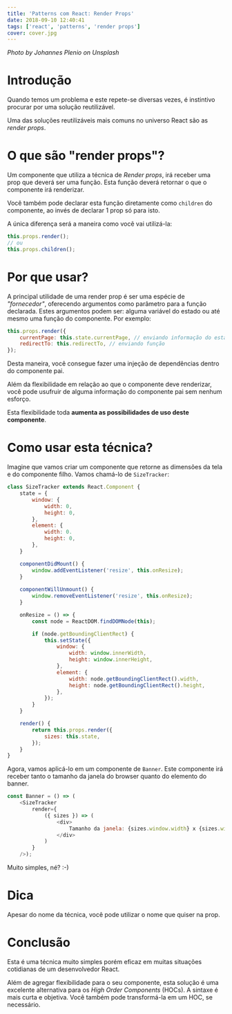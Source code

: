 ```yaml
---
title: 'Patterns com React: Render Props'
date: 2018-09-10 12:40:41
tags: ['react', 'patterns', 'render props']
cover: cover.jpg
---
```


*Photo by Johannes Plenio on Unsplash*

# Introdução

Quando temos um problema e este repete-se diversas vezes, é instintivo procurar por uma solução reutilizável.

Uma das soluções reutilizáveis mais comuns no universo React são as *render props*.

# O que são "render props"?

Um componente que utiliza a técnica de *Render props*, irá receber uma prop que deverá ser uma função. Esta função deverá retornar o que o componente irá renderizar.

Você também pode declarar esta função diretamente como `children` do componente, ao invés de declarar 1 prop só para isto.

A única diferença será a maneira como você vai utilizá-la:

```js
this.props.render();
// ou
this.props.children();
```

# Por que usar?

A principal utilidade de uma render prop é ser uma espécie de *"fornecedor"*, oferecendo argumentos como parâmetro para a função declarada. Estes argumentos podem ser: alguma variável do estado ou até mesmo uma função do componente. Por exemplo:


```js
this.props.render({
    currentPage: this.state.currentPage, // enviando informação do estado
    redirectTo: this.redirectTo, // enviando função
});
```

Desta maneira, você consegue fazer uma injeção de dependências dentro do componente pai.

Além da flexibilidade em relação ao que o componente deve renderizar, você pode usufruir de alguma informação do componente pai sem nenhum esforço.

Esta flexibilidade toda **aumenta as possibilidades de uso deste componente**.

# Como usar esta técnica?

Imagine que vamos criar um componente que retorne as dimensões da tela e do componente filho. Vamos chamá-lo de `SizeTracker`:

```js
class SizeTracker extends React.Component {
    state = {
        window: {
            width: 0,
            height: 0,
        },
        element: {
            width: 0.
            height: 0,
        },
    }

    componentDidMount() {
        window.addEventListener('resize', this.onResize);
    }
    
    componentWillUnmount() {
        window.removeEventListener('resize', this.onResize);
    }

    onResize = () => {
        const node = ReactDOM.findDOMNode(this);

        if (node.getBoundingClientRect) {
            this.setState({
                window: {
                    width: window.innerWidth,
                    height: window.innerHeight,
                },
                element: {
                    width: node.getBoundingClientRect().width,
                    height: node.getBoundingClientRect().height,
                },
            });
        }
    }

    render() {
        return this.props.render({
            sizes: this.state,
        });
    }
}
```

Agora, vamos aplicá-lo em um componente de `Banner`. Este componente irá receber tanto o tamanho da janela do browser quanto do elemento do banner.

```js
const Banner = () => (
    <SizeTracker
        render={
            ({ sizes }) => (
                <div>
                    Tamanho da janela: {sizes.window.width} x {sizes.window.height}
                </div>
            )
        }
    />);
```

Muito simples, né? :-)

# Dica

Apesar do nome da técnica, você pode utilizar o nome que quiser na prop.

# Conclusão

Esta é uma técnica muito simples porém eficaz em muitas situações cotidianas de um desenvolvedor React.

Além de agregar flexibilidade para o seu componente, esta solução é uma excelente alternativa para os *High Order Components* (HOCs). A sintaxe é mais curta e objetiva. Você também pode transformá-la em um HOC, se necessário.
